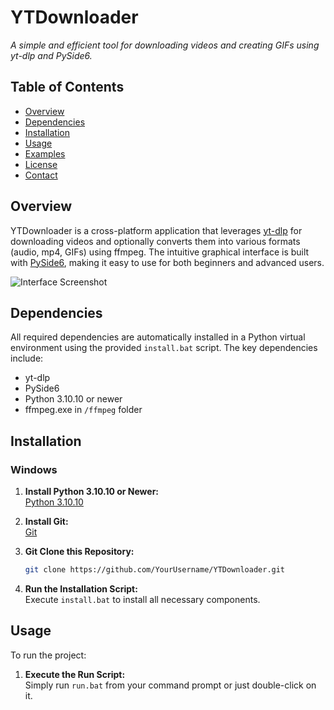 # YTDownloader

_A simple and efficient tool for downloading videos and creating GIFs using yt-dlp and PySide6._

## Table of Contents

- [Overview](#overview)
- [Dependencies](#dependencies)
- [Installation](#installation)
- [Usage](#usage)
- [Examples](#examples)
- [License](#license)
- [Contact](#contact)

## Overview

YTDownloader is a cross-platform application that leverages [yt-dlp](https://github.com/yt-dlp/yt-dlp) for downloading videos and optionally converts them into various formats (audio, mp4, GIFs) using ffmpeg. The intuitive graphical interface is built with [PySide6](https://www.qt.io/qt-for-python), making it easy to use for both beginners and advanced users.

![Interface Screenshot](screenshot/Screenshot.png)

## Dependencies

All required dependencies are automatically installed in a Python virtual environment using the provided `install.bat` script. The key dependencies include:
- yt-dlp
- PySide6
- Python 3.10.10 or newer
- ffmpeg.exe in `/ffmpeg` folder

## Installation

### Windows

1. **Install Python 3.10.10 or Newer:**  
   [Python 3.10.10](https://www.python.org/downloads/release/python-31010/)

2. **Install Git:**  
   [Git](https://git-scm.com/downloads)

3. **Git Clone this Repository:**  
   ```bash
   git clone https://github.com/YourUsername/YTDownloader.git
   
4. **Run the Installation Script:**  
   Execute `install.bat` to install all necessary components.

## Usage

To run the project:

1. **Execute the Run Script:**  
   Simply run `run.bat` from your command prompt or just double-click on it.
